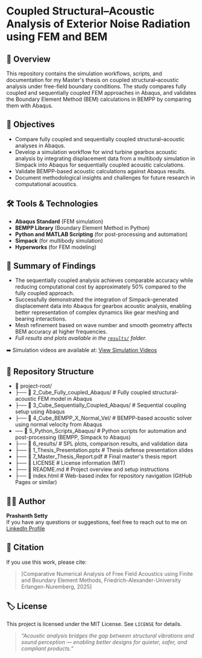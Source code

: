 # Coupled Structural–Acoustic Analysis of Exterior Noise Radiation using FEM and BEM

## 📌 Overview
This repository contains the simulation workflows, scripts, and documentation for my Master's thesis on coupled structural–acoustic analysis under free-field boundary conditions. The study compares fully coupled and sequentially coupled FEM approaches in Abaqus, and validates the Boundary Element Method (BEM) calculations in BEMPP by comparing them with Abaqus.

## 🎯 Objectives
- Compare fully coupled and sequentially coupled structural–acoustic analyses in Abaqus.
- Develop a simulation workflow for wind turbine gearbox acoustic analysis by integrating displacement data from a multibody simulation in Simpack into Abaqus for 
  sequentially coupled acoustic calculations.
- Validate BEMPP-based acoustic calculations against Abaqus results.
- Document methodological insights and challenges for future research in computational acoustics.

## 🛠️ Tools & Technologies
- **Abaqus Standard** (FEM simulation)
- **BEMPP Library** (Boundary Element Method in Python)
- **Python and MATLAB Scripting** (for post-processing and automation)
- **Simpack** (for multibody simulation)
- **Hyperworks** (for FEM modeling)

## 📖 Summary of Findings
- The sequentially coupled analysis achieves comparable accuracy while reducing computational cost by approximately 50% compared to the fully coupled approach.
- Successfully demonstrated the integration of Simpack-generated displacement data into Abaqus for gearbox acoustic analysis, enabling better representation of 
  complex dynamics like gear meshing and bearing interactions.
- Mesh refinement based on wave number and smooth geometry affects BEM accuracy at higher frequencies.
-  *Full results and plots available in the [`results/`](./results/) folder.*
  
➡️ Simulation videos are available at:  [View Simulation Videos](https://psetty97.github.io/Coupled-Structural-Acoustic-Simulation/)

## 📂 Repository Structure

- 📁 project-root/
- ├── 📁 2_Cube_Fully_coupled_Abaqus/         # Fully coupled structural-acoustic FEM model in Abaqus
- ├── 📁 3_Cube_Sequentially_Coupled_Abaqus/  # Sequential coupling setup using Abaqus
- ├── 📁 4_Cube_BEMPP_X_Normal_Vel/           # BEMPP-based acoustic solver using normal velocity from Abaqus
-  ── 📁 5_Python_Scripts_Abaqus/             # Python scripts for automation and post-processing (BEMPP, Simpack to Abaqus)
- ├── 📁 6_results/                           # SPL plots, comparison results, and validation data
- ├── 📄 1_Thesis_Presentation.pptx           # Thesis defense presentation slides
- ├── 📄 7_Master_Thesis_Report.pdf           # Final master's thesis report
- ├── 📄 LICENSE                              # License information (MIT)
- ├── 📄 README.md                            # Project overview and setup instructions
- ├── 📄 index.html                           # Web-based index for repository navigation (GitHub Pages or similar)


## 👩‍💻 Author
**Prashanth Setty**  
If you have any questions or suggestions, feel free to reach out to me on [LinkedIn Profile](https://www.linkedin.com/in/prashanth-setty)  

## 📎 Citation
If you use this work, please cite:
> [Comparative Numerical Analysis of Free Field Acoustics using Finite and Boundary Element Methods, Friedrich-Alexander-University Erlangen-Nuremberg, 2025]

## 🏷️ License
This project is licensed under the MIT License. See `LICENSE` for details.

> _“Acoustic analysis bridges the gap between structural vibrations and sound perception — enabling better designs for quieter, safer, and compliant products.”_
